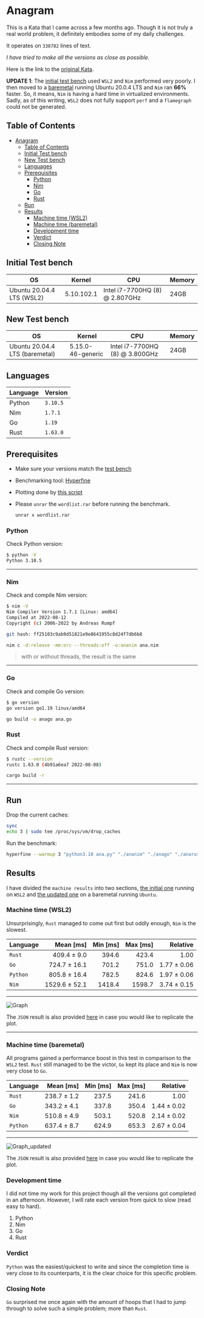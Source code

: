 # Anagram

This is a Kata that I came across a few months ago. Though it is not truly a real world problem, it definitely embodies some of my daily challenges.

It operates on `338782` lines of text.

_I have tried to make all the versions as close as possible._

Here is the link to the [original Kata](http://codekata.com/kata/kata06-anagrams/).

**UPDATE 1**: The [initial test bench](#initial-test-bench) used `WSL2` and `Nim` performed very poorly. I then moved to a [baremetal](#new-test-bench) running Ubuntu 20.0.4 LTS and `Nim` ran **66%** faster. So, it means, `Nim` is having a hard time in virtualized environments. Sadly, as of this writing, `WSL2` does not fully support `perf` and a `flamegraph` could not be generated.

## Table of Contents

- [Anagram](#anagram)
  - [Table of Contents](#table-of-contents)
  - [Initial Test bench](#initial-test-bench)
  - [New Test bench](#new-test-bench)
  - [Languages](#languages)
  - [Prerequisites](#prerequisites)
    - [Python](#python)
    - [Nim](#nim)
    - [Go](#go)
    - [Rust](#rust)
  - [Run](#run)
  - [Results](#results)
    - [Machine time (WSL2)](#machine-time-wsl2)
    - [Machine time (baremetal)](#machine-time-baremetal)
    - [Development time](#development-time)
    - [Verdict](#verdict)
    - [Closing Note](#closing-note)

## Initial Test bench

| OS                        | Kernel     | CPU                            | Memory |
| ------------------------- | ---------- | ------------------------------ | ------ |
| Ubuntu 20.04.4 LTS (WSL2) | 5.10.102.1 | Intel i7-7700HQ (8) @ 2.807GHz | 24GB   |

## New Test bench

| OS                             | Kernel            | CPU                            | Memory |
| ------------------------------ | ----------------- | ------------------------------ | ------ |
| Ubuntu 20.04.4 LTS (baremetal) | 5.15.0-46-generic | Intel i7-7700HQ (8) @ 3.800GHz | 24GB   |

## Languages

| Language | Version  |
| -------- | -------- |
| Python   | `3.10.5` |
| Nim      | `1.7.1`  |
| Go       | `1.19`   |
| Rust     | `1.63.0` |

## Prerequisites

- Make sure your versions match the [test bench](#test-bench)
- Benchmarking tool: [Hyperfine](https://github.com/sharkdp/hyperfine)
- Plotting done by [this script](https://github.com/sharkdp/hyperfine/blob/master/scripts/plot_histogram.py)
- Please `unrar` the `wordlist.rar` before running the benchmark.

  ```bash
  unrar x wordlist.rar
  ```

### Python

Check Python version:

```bash
$ python -V
Python 3.10.5
```

---

### Nim

Check and compile Nim version:

```bash
$ nim -V
Nim Compiler Version 1.7.1 [Linux: amd64]
Compiled at 2022-08-12
Copyright (c) 2006-2022 by Andreas Rumpf

git hash: ff25103c9ab9d51821e9e8641955c8d24f7db6b8
```

```bash
nim c -d:release -mm:orc --threads:off -o:ananim ana.nim
```

> with or without threads, the result is the same

---

### Go

Check and compile Go version:

```bash
$ go version
go version go1.19 linux/amd64
```

```bash
go build -o anago ana.go
```

### Rust

Check and compile Rust version:

```bash
$ rustc --version
rustc 1.63.0 (4b91a6ea7 2022-08-08)
```

```bash
cargo build -r
```

---

## Run

Drop the current caches:

```bash
sync
echo 3 | sudo tee /proc/sys/vm/drop_caches
```

Run the benchmark:

```bash
hyperfine --warmup 3 "python3.10 ana.py" "./ananim" "./anago" "./anarust" --export-json anagram.json --export-markdown anamarkdown.md
```

## Results

I have divided the `machine results` into two sections, [the initial one](#machine-time-wsl2) running on `WSL2` and [the updated one](#machine-time-baremetal) on a baremetal running `Ubuntu`.

### Machine time (WSL2)

Unsurprisingly, `Rust` managed to come out first but oddly enough, `Nim` is the slowest.

| Language |     Mean [ms] | Min [ms] | Max [ms] |    Relative |
| :------- | ------------: | -------: | -------: | ----------: |
| `Rust`   |   409.4 ± 9.0 |    394.6 |    423.4 |        1.00 |
| `Go`     |  724.7 ± 16.1 |    701.2 |    751.0 | 1.77 ± 0.06 |
| `Python` |  805.8 ± 16.4 |    782.5 |    824.6 | 1.97 ± 0.06 |
| `Nim`    | 1529.6 ± 52.1 |   1418.4 |   1598.7 | 3.74 ± 0.15 |

---

![Graph](ana.png)

The `JSON` result is also provided [here](anagram.json) in case you would like to replicate the plot.

---

### Machine time (baremetal)

All programs gained a performance boost in this test in comparison to the `WSL2` test. `Rust` still managed to be the victor, `Go` kept its place and `Nim` is now very close to `Go`.

| Language |   Mean [ms] | Min [ms] | Max [ms] |    Relative |
| :------- | ----------: | -------: | -------: | ----------: |
| `Rust`   | 238.7 ± 1.2 |    237.5 |    241.6 |        1.00 |
| `Go`     | 343.2 ± 4.1 |    337.8 |    350.4 | 1.44 ± 0.02 |
| `Nim`    | 510.8 ± 4.9 |    503.1 |    520.8 | 2.14 ± 0.02 |
| `Python` | 637.4 ± 8.7 |    624.9 |    653.3 | 2.67 ± 0.04 |

---

![Graph_updated](anaresult_updated.png)

The `JSON` result is also provided [here](anajson_updated.json) in case you would like to replicate the plot.

### Development time

I did not time my work for this project though all the versions got completed in an afternoon. However, I will rate each version from quick to slow (read easy to hard).

1. Python
2. Nim
3. Go
4. Rust

### Verdict

`Python` was the easiest/quickest to write and since the completion time is very close to its counterparts, it is the clear choice for this specific problem.

### Closing Note

`Go` surprised me once again with the amount of hoops that I had to jump through to solve such a simple problem; more than `Rust`.
